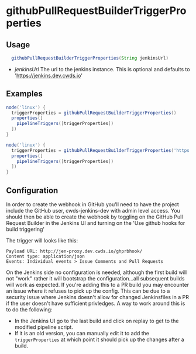 # githubPullRequestBuilderTriggerProperties

## Usage

```groovy
  githubPullRequestBuilderTriggerProperties(String jenkinsUrl)
```

* *jenkinsUrl* The url to the jenkins instance.  This is optional and defaults to 'https://jenkins.dev.cwds.io'


## Examples

```groovy
node('linux') {
  triggerProperties = githubPullRequestBuilderTriggerProperties()
  properties([
    pipelineTriggers([triggerProperties])
  ])
}
```

```groovy
node('linux') {
  triggerProperties = githubPullRequestBuilderTriggerProperties('https://alternative-jenkins.dev.cwds.io')
  properties([
    pipelineTriggers([triggerProperties])
  ])
}
```

## Configuration

In order to create the webhook in GitHub you'll need to have the project include the GitHub user, cwds-jenkins-dev with admin level access.
You should then be able to create the webhook by toggling on the GitHub Pull Request Builder in the Jenkins UI and turning on the 'Use github hooks for build triggering'

The trigger will looks like this:

```
Payload URL: http://jen-proxy.dev.cwds.io/ghprbhook/
Content type: application/json
Events: Individual events > Issue Comments and Pull Requests
```

On the Jenkins side no configuration is needed, although the first build will not "work" rather it will bootstrap the configuration...all subsequent builds will work as expected.  If you're adding this to a PR build you may encounter an issue where it refuses to pick up the config. This can
be due to a security issue where Jenkins doesn't allow for changed Jenkinsfiles in a PR if the user doesn't have sufficient privledges. A way
to work around this is to do the following:

- In the Jenkins UI go to the last build and click on replay to get to the modified pipeline script.
- If it is an old version, you can manually edit it to add the `triggerProperties` at which point it should pick up the changes after a build.
